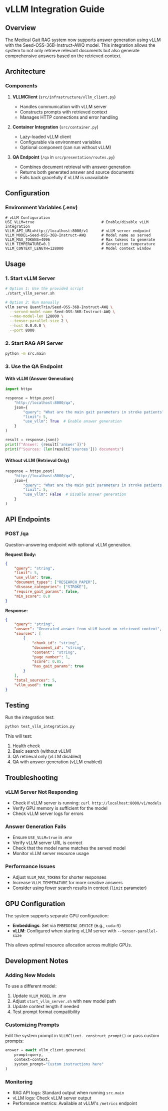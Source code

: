 # vLLM Integration Guide

## Overview
The Medical Gait RAG system now supports answer generation using vLLM with the Seed-OSS-36B-Instruct-AWQ model. This integration allows the system to not only retrieve relevant documents but also generate comprehensive answers based on the retrieved context.

## Architecture

### Components
1. **VLLMClient** (`src/infrastructure/vllm_client.py`)
   - Handles communication with vLLM server
   - Constructs prompts with retrieved context
   - Manages HTTP connections and error handling

2. **Container Integration** (`src/container.py`)
   - Lazy-loaded vLLM client
   - Configurable via environment variables
   - Optional component (can run without vLLM)

3. **QA Endpoint** (`/qa` in `src/presentation/routes.py`)
   - Combines document retrieval with answer generation
   - Returns both generated answer and source documents
   - Falls back gracefully if vLLM is unavailable

## Configuration

### Environment Variables (.env)
```env
# vLLM Configuration
USE_VLLM=true                              # Enable/disable vLLM integration
VLLM_API_URL=http://localhost:8000/v1      # vLLM server endpoint
VLLM_MODEL=Seed-OSS-36B-Instruct-AWQ       # Model name as served
VLLM_MAX_TOKENS=4096                       # Max tokens to generate
VLLM_TEMPERATURE=0.1                       # Generation temperature
VLLM_CONTEXT_LENGTH=128000                 # Model context window
```

## Usage

### 1. Start vLLM Server
```bash
# Option 1: Use the provided script
./start_vllm_server.sh

# Option 2: Run manually
vllm serve QuantTrio/Seed-OSS-36B-Instruct-AWQ \
  --served-model-name Seed-OSS-36B-Instruct-AWQ \
  --max-model-len 128000 \
  --tensor-parallel-size 2 \
  --host 0.0.0.0 \
  --port 8000
```

### 2. Start RAG API Server
```bash
python -m src.main
```

### 3. Use the QA Endpoint

#### With vLLM (Answer Generation)
```python
import httpx

response = httpx.post(
    "http://localhost:8000/qa",
    json={
        "query": "What are the main gait parameters in stroke patients?",
        "limit": 5,
        "use_vllm": True  # Enable answer generation
    }
)

result = response.json()
print(f"Answer: {result['answer']}")
print(f"Sources: {len(result['sources'])} documents")
```

#### Without vLLM (Retrieval Only)
```python
response = httpx.post(
    "http://localhost:8000/qa",
    json={
        "query": "What are the main gait parameters in stroke patients?",
        "limit": 5,
        "use_vllm": False  # Disable answer generation
    }
)
```

## API Endpoints

### POST /qa
Question-answering endpoint with optional vLLM generation.

**Request Body:**
```json
{
    "query": "string",
    "limit": 5,
    "use_vllm": true,
    "document_types": ["RESEARCH_PAPER"],
    "disease_categories": ["STROKE"],
    "require_gait_params": false,
    "min_score": 0.0
}
```

**Response:**
```json
{
    "query": "string",
    "answer": "Generated answer from vLLM based on retrieved context",
    "sources": [
        {
            "chunk_id": "string",
            "document_id": "string",
            "content": "string",
            "page_number": 1,
            "score": 0.85,
            "has_gait_params": true
        }
    ],
    "total_sources": 5,
    "vllm_used": true
}
```

## Testing

Run the integration test:
```bash
python test_vllm_integration.py
```

This will test:
1. Health check
2. Basic search (without vLLM)
3. QA retrieval only (vLLM disabled)
4. QA with answer generation (vLLM enabled)

## Troubleshooting

### vLLM Server Not Responding
- Check if vLLM server is running: `curl http://localhost:8000/v1/models`
- Verify GPU memory is sufficient for the model
- Check vLLM server logs for errors

### Answer Generation Fails
- Ensure `USE_VLLM=true` in .env
- Verify vLLM server URL is correct
- Check that the model name matches the served model
- Monitor vLLM server resource usage

### Performance Issues
- Adjust `VLLM_MAX_TOKENS` for shorter responses
- Increase `VLLM_TEMPERATURE` for more creative answers
- Consider using fewer search results in context (`limit` parameter)

## GPU Configuration

The system supports separate GPU configuration:
- **Embeddings**: Set via `EMBEDDING_DEVICE` (e.g., `cuda:5`)
- **vLLM**: Configured when starting vLLM server with `--tensor-parallel-size`

This allows optimal resource allocation across multiple GPUs.

## Development Notes

### Adding New Models
To use a different model:
1. Update `VLLM_MODEL` in .env
2. Adjust `start_vllm_server.sh` with new model path
3. Update context length if needed
4. Test prompt format compatibility

### Customizing Prompts
Edit the system prompt in `VLLMClient._construct_prompt()` or pass custom prompts:
```python
answer = await vllm_client.generate(
    prompt=query,
    context=context,
    system_prompt="Custom instructions here"
)
```

### Monitoring
- RAG API logs: Standard output when running `src.main`
- vLLM logs: Check vLLM server output
- Performance metrics: Available at vLLM's `/metrics` endpoint